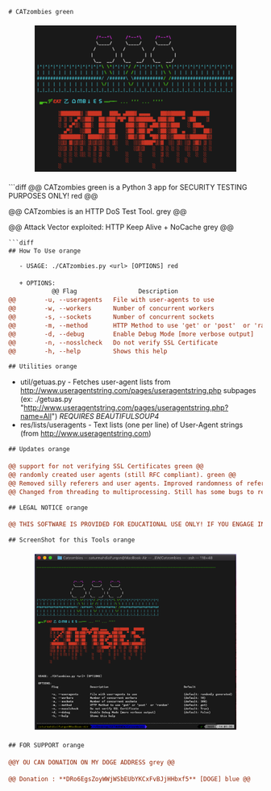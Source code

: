 
```diff
# CATzombies green
```
<h4 align="center">
   <img src="/IMG/header.png" width=400>
</h4>
```diff
@@ CATzombies green is a Python 3 app for SECURITY TESTING PURPOSES ONLY! red @@

@@ CATzombies is an HTTP DoS Test Tool. grey @@

@@ Attack Vector exploited: HTTP Keep Alive + NoCache grey @@
```
```diff
## How To Use orange
```
```diff
   - USAGE: ./CATzombies.py <url> [OPTIONS] red

   + OPTIONS:
            @@ Flag                 Description                                    Default grey @@
@@        -u, --useragents   File with user-agents to use                     (default: randomly generated) green @@
@@        -w, --workers      Number of concurrent workers                     (default: 50) green @@
@@        -s, --sockets      Number of concurrent sockets                     (default: 30) green @@
@@        -m, --method       HTTP Method to use 'get' or 'post'  or 'random'  (default: get) green @@
@@        -d, --debug        Enable Debug Mode [more verbose output]          (default: False) green @@
@@        -n, --nosslcheck   Do not verify SSL Certificate                    (default: True) green @@
@@        -h, --help         Shows this help
```
```diff
## Utilities orange
```
* util/getuas.py - Fetches user-agent lists from http://www.useragentstring.com/pages/useragentstring.php subpages (ex: ./getuas.py "http://www.useragentstring.com/pages/useragentstring.php?name=All") *REQUIRES BEAUTIFULSOUP4*
* res/lists/useragents - Text lists (one per line) of User-Agent strings (from http://www.useragentstring.com)

```diff
## Updates orange

@@ support for not verifying SSL Certificates green @@
@@ randomly created user agents (still RFC compliant). green @@
@@ Removed silly referers and user agents. Improved randomness of referers. Added external user-agent list support. green @@
@@ Changed from threading to multiprocessing. Still has some bugs to resolve like I still don't know how to propperly shutdown the manager. green @@
```
``` diff
## LEGAL NOTICE orange

@@ THIS SOFTWARE IS PROVIDED FOR EDUCATIONAL USE ONLY! IF YOU ENGAGE IN ANY ILLEGAL ACTIVITY THE AUTHOR DOES NOT TAKE ANY RESPONSIBILITY FOR IT. BY USING THIS SOFTWARE YOU AGREE WITH THESE TERMS. red @@
```
```diff
## ScreenShot for this Tools orange
```
<h4 align="center">
   <img src="/IMG/mid.png" width=400>
</h4>

``` diff
## FOR SUPPORT orange

@@Y OU CAN DONATION ON MY DOGE ADDRESS grey @@

@@ Donation : **DRo6EgsZoyWWjWSbEUbYKCxFvBJjHHbxf5** [DOGE] blue @@
```
